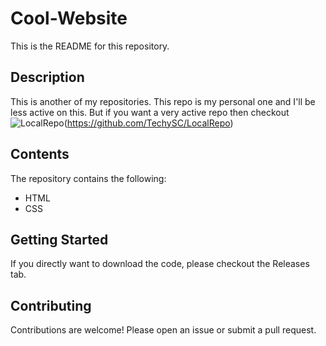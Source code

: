 # Cool-Website

This is the README for this repository.

## Description

This is another of my repositories. This repo is my personal one and I'll be less active on this. But if you want a very active repo then checkout ![LocalRepo](https://img.shields.io/badge/LocalRepo-LocalRepo)(<https://github.com/TechySC/LocalRepo>)

## Contents

The repository contains the following:

- HTML
- CSS

## Getting Started

If you directly want to download the code, please checkout the Releases tab.

## Contributing

Contributions are welcome! Please open an issue or submit a pull request.
